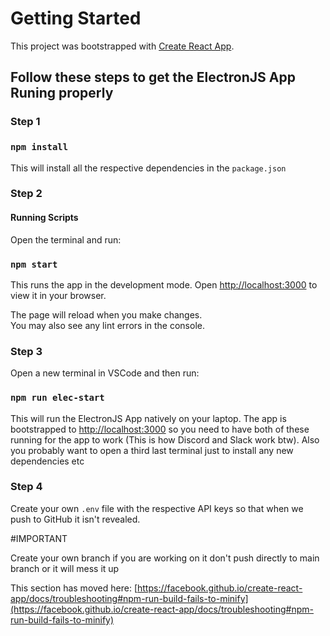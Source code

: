# Getting Started

This project was bootstrapped with [Create React App](https://github.com/facebook/create-react-app).

## Follow these steps to get the ElectronJS App Runing properly

### Step 1

### `npm install` 

This will install all the respective dependencies in the `package.json`


### Step 2

#### Running Scripts

Open the terminal and run: 

### `npm start`

This runs the app in the development mode.
Open [http://localhost:3000](http://localhost:3000) to view it in your browser.

The page will reload when you make changes.\
You may also see any lint errors in the console.

### Step 3

Open a new terminal in VSCode and then run:
### `npm run elec-start`

This will run the ElectronJS App natively on your laptop. The app is bootstrapped to [http://localhost:3000](http://localhost:3000) so you need to have both of these running for the app to work (This is how Discord and Slack work btw). Also you probably want to open a third last terminal just to install any new dependencies etc

### Step 4

Create your own `.env` file with the respective API keys so that when we push to GitHub it isn't revealed. 

#IMPORTANT

Create your own branch if you are working on it don't push directly to main branch or it will mess it up

This section has moved here: [https://facebook.github.io/create-react-app/docs/troubleshooting#npm-run-build-fails-to-minify](https://facebook.github.io/create-react-app/docs/troubleshooting#npm-run-build-fails-to-minify)
